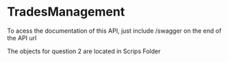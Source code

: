 # TradesManagement

To acess the documentation of this API, just include /swagger on the end of the API url

The objects for question 2 are located in Scrips Folder
